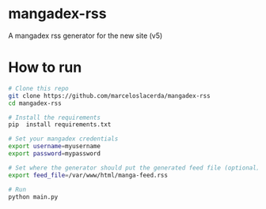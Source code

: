 # mangadex-rss
A mangadex rss generator for the new site (v5)

# How to run

```bash
# Clone this repo
git clone https://github.com/marceloslacerda/mangadex-rss
cd mangadex-rss

# Install the requirements
pip  install requirements.txt

# Set your mangadex credentials
export username=myusername
export password=mypassword

# Set where the generator should put the generated feed file (optional)
export feed_file=/var/www/html/manga-feed.rss

# Run
python main.py
```
